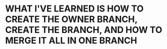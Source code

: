 # WHAT I'VE LEARNED IS HOW TO CREATE THE OWNER BRANCH, CREATE THE BRANCH, AND HOW TO MERGE IT ALL IN ONE BRANCH